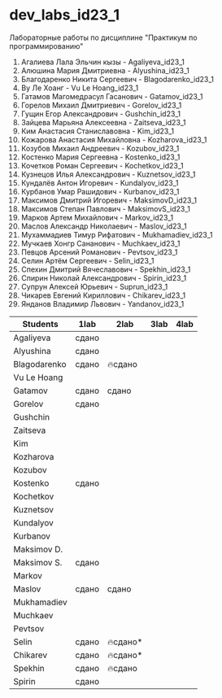 # dev_labs_id23_1
Лабораторные работы по дисциплине "Практикум по программированию"
1. Агалиева Лала Эльчин кызы - Agaliyeva_id23_1
2. Алюшина Мария Дмитриевна - Alyushina_id23_1
3. Благодаренко Никита Сергеевич - Blagodarenko_id23_1
4. Ву Ле Хоанг - Vu Le Hoang_id23_1
5. Гатамов Магомедрасул Гасанович - Gatamov_id23_1
6. Горелов Михаил Дмитриевич - Gorelov_id23_1
7. Гущин Егор Александрович - Gushchin_id23_1
8. Зайцева Марьяна Алексеевна - Zaitseva_id23_1
9. Ким Анастасия Станиславовна - Kim_id23_1
10. Кожарова Анастасия Михайловна - Kozharova_id23_1
11. Козубов Михаил Андреевич - Kozubov_id23_1
12. Костенко Мария Сергеевна - Kostenko_id23_1
13. Кочетков Роман Сергеевич - Kochetkov_id23_1
14. Кузнецов Илья Александрович - Kuznetsov_id23_1
15. Кундалёв Антон Игоревич - Kundalyov_id23_1
16. Курбанов Умар Рашидович - Kurbanov_id23_1
17. Максимов Дмитрий Игоревич - MaksimovD_id23_1
18. Максимов Степан Павлович - MaksimovS_id23_1
19. Марков Артем Михайлович - Markov_id23_1
20. Маслов Александр Николаевич - Maslov_id23_1
21. Мухаммадиев Тимур Рифатович - Mukhamadiev_id23_1
22. Мучкаев Хонгр Сананович - Muchkaev_id23_1
23. Певцов Арсений Романович - Pevtsov_id23_1
24. Селин Артём Сергеевич - Selin_id23_1
25. Спехин Дмитрий Вячеславович - Spekhin_id23_1
26. Спирин Николай Александрович - Spirin_id23_1
27. Супрун Алексей Юрьевич - Suprun_id23_1
28. Чикарев Евгений Кириллович - Chikarev_id23_1
29. Янданов Владимир Львович - Yandanov_id23_1

| Students      | 1lab  | 2lab | 3lab | 4lab |
|---------------|-------|------|------|------|
| Agaliyeva     | сдано |      |      |      |
| Alyushina     | сдано |      |      |      |
| Blagodarenko  |  сдано     |   🔥сдано   |      |      |
| Vu Le Hoang   |       |      |      |      |
| Gatamov       | сдано |сдано |      |      |
| Gorelov       | сдано |      |      |      |
| Gushchin      |       |      |      |      |
| Zaitseva      |       |      |      |      |
| Kim           |       |      |      |      |
| Kozharova     |       |      |      |      |
| Kozubov       |       |      |      |      |
| Kostenko      | сдано |      |      |      |
| Kochetkov     |       |      |      |      |
| Kuznetsov     |       |	 	|	 	|
| Kundalyov    	| 	 	|	 	|	 	|
| Kurbanov    	| 	 	|	 	|	 	|
| Maksimov D.  	| 	 	|	 	|	 	|
| Maksimov S.  	|сдано 	 	|	 	|	 	|
| Markov       	| 	 	|	 	|	 	|
| Maslov       	| сдано	| сдано	 |	 	|
| Mukhamadiev  	| 	 	|	 	|	 	|
| Muchkaev    	| 	 	|	 	|	 	|
| Pevtsov      	| 	 	|	 	|	 	|
| Selin        	| сдано	 	|	 🔥сдано*	|	 	|
| Chikarev        	| сдано	 	|	 🔥сдано*	|	 	|
|  Spekhin      | сдано	| 🔥сдано	|	 	|
|  Spirin      | сдано	|	 	|	 	|


